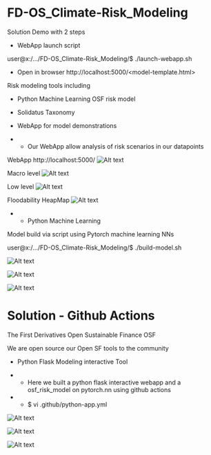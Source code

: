 
# FD-OS_Climate-Risk_Modeling

Solution Demo with 2 steps

  - WebApp launch script 

  user@x:/.../FD-OS_Climate-Risk_Modeling/$ ./launch-webapp.sh 

 -  Open in browser http://localhost:5000/<model-template.html> 

Risk modeling tools including

  - Python Machine Learning OSF risk model 

  - Solidatus Taxonomy 
  
  - WebApp for model demonstrations


  - - Our WebApp allow analysis of risk scenarios in our datapoints

  WebApp  http://localhost:5000/
![Alt text](images/osf-data-maps-tool-entry-point-1.png?raw=true "WebApp home")
  
  Macro level
![Alt text](images/floodability-macro-level-2.png?raw=true "Floodability risk macro-level")


  Low level
![Alt text](images/floodability-low-level-3.png?raw=true "Property detail low-level")


  Floodability HeapMap
![Alt text](images/floodability-heatmap-2.png?raw=true "Floodability HeapMap")



  - - Python Machine Learning

  Model build via script using Pytorch machine learning NNs 


  user@x:/.../FD-OS_Climate-Risk_Modeling/$ ./build-model.sh   
  
![Alt text](images/neural-training-1.png?raw=true "Model Training 1")

![Alt text](images/neural-training-2.png?raw=true "Model Training 2")

![Alt text](images/neural-training-3.png?raw=true "Model Training 3")

# Solution - Github Actions

The First Derivatives Open Sustainable Finance OSF 
  
  We are open source our Open SF tools to the community

  - Python Flask Modeling interactive Tool


  - - Here we built a python flask interactive webapp and a osf_risk_model on pytorch.nn using github actions

  - - $ vi .github/python-app.yml


![Alt text](images/interactive-build-github-1.png?raw=true "Interactive build 1")

![Alt text](images/interactive-build-github-2.png?raw=true "Interactive build 2")

![Alt text](images/interactive-build-github-3.png?raw=true "Interactive build 3")

